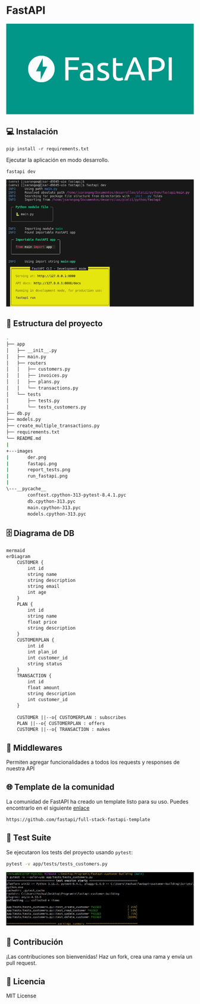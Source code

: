 # FastAPI
![FastAPI](images/fastapi.png)

## 💻 Instalación  
```
pip install -r requirements.txt
```
Ejecutar la aplicación en modo desarrollo.
```
fastapi dev
```
![Run FastAPI](images/run_fastapi.png)

## 📂 Estructura del proyecto

```bash
.
├── app
│   ├── __init__.py
│   ├── main.py
│   ├── routers
│   │   ├── customers.py
│   │   ├── invoices.py
│   │   ├── plans.py
│   │   └── transactions.py
│   └── tests
│       ├── tests.py
│       └── tests_customers.py
├── db.py
├── models.py
├── create_multiple_transactions.py
├── requirements.txt
└── README.md
|
+---images
|       der.png
|       fastapi.png
|       report_tests.png
|       run_fastapi.png
|
\---__pycache__
        conftest.cpython-313-pytest-8.4.1.pyc
        db.cpython-313.pyc
        main.cpython-313.pyc
        models.cpython-313.pyc
```

## 🗄️ Diagrama de DB
```
mermaid
erDiagram
    CUSTOMER {
        int id
        string name
        string description
        string email
        int age
    }
    PLAN {
        int id
        string name
        float price
        string description
    }
    CUSTOMERPLAN {
        int id
        int plan_id
        int customer_id
        string status
    }
    TRANSACTION {
        int id
        float amount
        string description
        int customer_id
    }

    CUSTOMER ||--o{ CUSTOMERPLAN : subscribes
    PLAN ||--o{ CUSTOMERPLAN : offers
    CUSTOMER ||--o{ TRANSACTION : makes
```

## 🔗 Middlewares
Permiten agregar funcionalidades a todos los requests y responses de nuestra API


## 🌐 Template de la comunidad

La comunidad de FastAPI ha creado un template listo para su uso. Puedes encontrarlo en el siguiente [enlace](https://github.com/fastapi/full-stack-fastapi-template)
```
https://github.com/fastapi/full-stack-fastapi-template
```

## 🧪 Test Suite

Se ejecutaron los tests del proyecto usando `pytest`:

```bash
pytest -v app/tests/tests_customers.py
```
![Run FastAPI](images/tests.png)

## 🌱 Contribución

¡Las contribuciones son bienvenidas! Haz un fork, crea una rama y envía un pull request.  

## 📝 Licencia

MIT License
